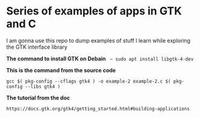 # Series of examples of apps in GTK and C

I am gonna use this repo to dump examples of stuff I learn while exploring the GTK interface library

**The command to install GTK on Debain**
` ~ sudo apt install libgtk-4-dev`

**This is the command from the source code**

```
gcc $( pkg-config --cflags gtk4 ) -o example-2 example-2.c $( pkg-config --libs gtk4 )
```

**The tutorial from the doc**

`https://docs.gtk.org/gtk4/getting_started.html#building-applications`
